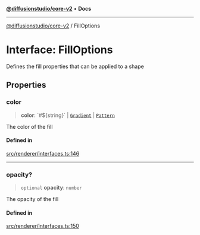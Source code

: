 [**@diffusionstudio/core-v2**](../README.md) • **Docs**

***

[@diffusionstudio/core-v2](../globals.md) / FillOptions

# Interface: FillOptions

Defines the fill properties that
can be applied to a shape

## Properties

### color

> **color**: \`#$\{string\}\` \| [`Gradient`](Gradient.md) \| [`Pattern`](Pattern.md)

The color of the fill

#### Defined in

[src/renderer/interfaces.ts:146](https://github.com/diffusionstudio/core-v2/blob/ce69ef92917fd6c7f2f6e872cf6c87954dee9b56/src/renderer/interfaces.ts#L146)

***

### opacity?

> `optional` **opacity**: `number`

The opacity of the fill

#### Defined in

[src/renderer/interfaces.ts:150](https://github.com/diffusionstudio/core-v2/blob/ce69ef92917fd6c7f2f6e872cf6c87954dee9b56/src/renderer/interfaces.ts#L150)
